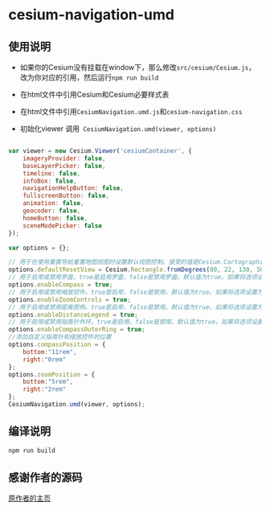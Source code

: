 # cesium-navigation-umd

## 使用说明

- 如果你的Cesium没有挂载在window下，那么修改`src/cesium/Cesium.js`，改为你对应的引用，然后运行`npm run build`

- 在html文件中引用Cesium和Cesium必要样式表

- 在html文件中引用`CesiumNavigation.umd.js`和`cesium-navigation.css`
- 初始化viewer 调用` CesiumNavigation.umd(viewer, options)`

```javascript

var viewer = new Cesium.Viewer('cesiumContainer', {
    imageryProvider: false,
    baseLayerPicker: false,
    timeline: false,
    infoBox: false,
    navigationHelpButton: false,
    fullscreenButton: false,
    animation: false,
    geocoder: false,
    homeButton: false,
    sceneModePicker: false
});

var options = {};

// 用于在使用重置导航重置地图视图时设置默认视图控制。接受的值是Cesium.Cartographic 和 Cesium.Rectangle.
options.defaultResetView = Cesium.Rectangle.fromDegrees(80, 22, 130, 50);
// 用于启用或禁用罗盘。true是启用罗盘，false是禁用罗盘。默认值为true。如果将选项设置为false，则罗盘将不会添加到地图中。
options.enableCompass = true;
// 用于启用或禁用缩放控件。true是启用，false是禁用。默认值为true。如果将选项设置为false，则缩放控件将不会添加到地图中。
options.enableZoomControls = true;
// 用于启用或禁用距离图例。true是启用，false是禁用。默认值为true。如果将选项设置为false，距离图例将不会添加到地图中。
options.enableDistanceLegend = true;
// 用于启用或禁用指南针外环。true是启用，false是禁用。默认值为true。如果将选项设置为false，则该环将可见但无效。
options.enableCompassOuterRing = true;
//添加自定义指南针和缩放控件的位置
options.compassPosition = {
    bottom:"11rem",
    right:"0rem"
};
options.zoomPosition = {
    bottom:"5rem",
    right:"2rem"
};
CesiumNavigation.umd(viewer, options);

```

## 编译说明

```bash
npm run build 
```

## 感谢作者的源码

[原作者的主页](https://github.com/worlddai/cesium-navigation-umd)